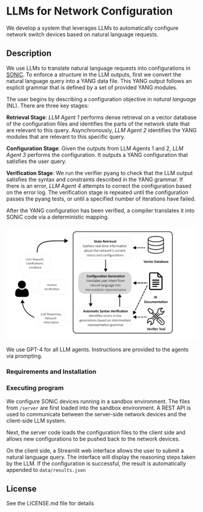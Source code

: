 # LLMs for Network Configuration

We develop a system that leverages LLMs to automatically configure network switch devices based on natural language requests. 

## Description

We use LLMs to translate natural language requests into configurations in [SONiC](https://sonicfoundation.dev/). To enforce a structure in the LLM outputs, first we convert the natural language query into a YANG data file. This YANG output follows an explicit grammar that is defined by a set of provided YANG modules. 

The user begins by describing a configuration objective in *natural language* (NL). There are three key stages:

**Retrieval Stage**: *LLM Agent 1* performs dense retrieval on a vector database of the configuration files and identifies the parts of the network state that are relevant to this query. Asynchronously, *LLM Agent 2* identifies the YANG modules that are relevant to this specific query.

**Configuration Stage**: Given the outputs from LLM Agents 1 and 2, *LLM Agent 3* performs the configuration. It outputs a YANG configuration that satisfies the user query.

**Verification Stage**: We run the verifier pyang to check that the LLM output satisfies the syntax and constraints described in the YANG grammar. If there is an error, *LLM Agent 4* attempts to correct the configuration based on the error log. The verification stage is repeated until the configuration passes the pyang tests, or until a specified number of iterations have failed.

After the YANG configuration has been verified, a compiler translates it into SONiC code via a deterministic mapping.

![llm_components](data/images/llm_components.png)

We use GPT-4 for all LLM agents. Instructions are provided to the agents via prompting. 

### Requirements and Installation



### Executing program

We configure SONiC devices running in a sandbox environment. The files from ```/server``` are first loaded into the sandbox environment. A REST API is used to communicate between the server-side network devices and the client-side LLM system. 

Next, the server code loads the configuration files to the client side and allows new configurations to be pushed back to the network devices. 

On the client side, a Streamlit web interface allows the user to submit a natural language query. The interface will display the reasoning steps taken by the LLM. If the configuration is successful, the result is automatically appended to ```data/results.json```


## License

See the LICENSE.md file for details
